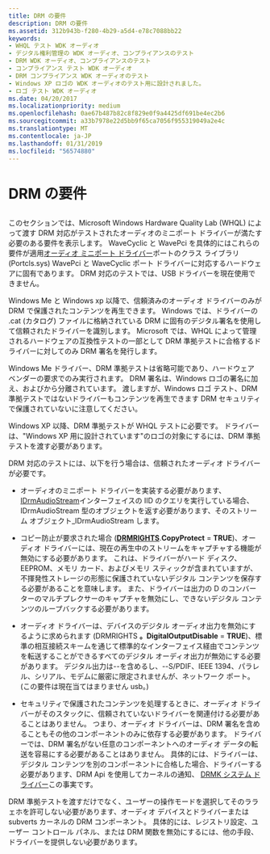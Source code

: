 ```yaml
---
title: DRM の要件
description: DRM の要件
ms.assetid: 312b943b-f280-4b29-a5d4-e78c7088bb22
keywords:
- WHQL テスト WDK オーディオ
- デジタル権利管理の WDK オーディオ、コンプライアンスのテスト
- DRM WDK オーディオ、コンプライアンスのテスト
- コンプライアンス テスト WDK オーディオ
- DRM コンプライアンス WDK オーディオのテスト
- Windows XP ロゴの WDK オーディオのテスト用に設計されました。
- ロゴ テスト WDK オーディオ
ms.date: 04/20/2017
ms.localizationpriority: medium
ms.openlocfilehash: 0ae67b487b82c8f829e0f9a4425df691be4ec2b6
ms.sourcegitcommit: a33b7978e22d5bb9f65ca7056f955319049a2e4c
ms.translationtype: MT
ms.contentlocale: ja-JP
ms.lasthandoff: 01/31/2019
ms.locfileid: "56574880"
---
```

# <a name="drm-requirements"></a>DRM の要件


## <span id="drm_requirements"></span><span id="DRM_REQUIREMENTS"></span>


このセクションでは、Microsoft Windows Hardware Quality Lab (WHQL) によって渡す DRM 対応がテストされたオーディオのミニポート ドライバーが満たす必要のある要件を表示します。 WaveCyclic と WavePci を具体的にはこれらの要件が適用[オーディオ ミニポート ドライバー](audio-miniport-drivers.md)ポートのクラス ライブラリ (Portcls.sys) WavePci と WaveCyclic ポート ドライバーに対応するハードウェアに固有であります。 DRM 対応のテストでは、USB ドライバーを現在使用できません。

Windows Me と Windows xp 以降で、信頼済みのオーディオ ドライバーのみが DRM で保護されたコンテンツを再生できます。 Windows では、ドライバーの .cat (カタログ) ファイルに格納されている DRM に固有のデジタル署名を使用して信頼されたドライバーを識別します。 Microsoft では、WHQL によって管理されるハードウェアの互換性テストの一部として DRM 準拠テストに合格するドライバーに対してのみ DRM 署名を発行します。

Windows Me ドライバー、DRM 準拠テストは省略可能であり、ハードウェア ベンダーの要求でのみ実行されます。 DRM 署名は、Windows ロゴの署名に加え、およびから分離されています。 渡しますが、Windows ロゴ テスト、DRM 準拠テストではないドライバーもコンテンツを再生できます DRM セキュリティで保護されていないに注意してください。

Windows XP 以降、DRM 準拠テストが WHQL テストに必要です。 ドライバーは、"Windows XP 用に設計されています"のロゴの対象にするには、DRM 準拠テストを渡す必要があります。

DRM 対応のテストには、以下を行う場合は、信頼されたオーディオ ドライバーが必要です。

-   オーディオのミニポート ドライバーを実装する必要があります、 [IDrmAudioStream](https://msdn.microsoft.com/library/windows/hardware/ff536568)インターフェイスの IID のクエリを実行している場合、IDrmAudioStream 型のオブジェクトを返す必要があります、そのストリーム オブジェクト\_IDrmAudioStream します。

-   コピー防止が要求された場合 ([**DRMRIGHTS**](https://msdn.microsoft.com/library/windows/hardware/ff536355).**CopyProtect** = **TRUE**)、オーディオ ドライバーには、現在の再生中のストリームをキャプチャする機能が無効にする必要があります。 これは、ドライバーがハード ディスク、EEPROM、メモリ カード、およびメモリ スティックが含まれていますが、不揮発性ストレージの形態に保護されていないデジタル コンテンツを保存する必要があることを意味します。 また、ドライバーは出力の D のコンバーターのマルチプレクサーのキャプチャを無効にし、できないデジタル コンテンツのループバックする必要があります。

-   オーディオ ドライバーは、デバイスのデジタル オーディオ出力を無効にするように求められます (DRMRIGHTS **。DigitalOutputDisable** = **TRUE**)、標準の相互接続スキームを通じて標準的なインターフェイス経由でコンテンツを転送することができるすべてのデジタル オーディオ出力が無効にする必要があります。 デジタル出力は--を含めるし、--S/PDIF、IEEE 1394、パラレル、シリアル、モデムに厳密に限定されませんが、ネットワーク ポート。 (この要件は現在当てはまりません usb。)

-   セキュリティで保護されたコンテンツを処理するときに、オーディオ ドライバーがそのスタックに、信頼されていないドライバーを関連付ける必要があることはありません。 つまり、オーディオ ドライバーは、DRM 署名を含めることもその他のコンポーネントのみに依存する必要があります。 ドライバーでは、DRM 署名がない任意のコンポーネントへのオーディオ データの転送を容易にする必要があることはありません。 具体的には、ドライバーは、デジタル コンテンツを別のコンポーネントに合格した場合、ドライバーする必要があります、DRM Api を使用してカーネルの通知、 [DRMK システム ドライバー](kernel-mode-wdm-audio-components.md#drmk_system_driver)この事実です。

DRM 準拠テストを渡すだけでなく、ユーザーの操作モードを選択してそのララェホを許可しない必要があります、オーディオ デバイスとドライバーまたは subverts カーネルの DRM コンポーネント。 具体的には、レジストリ設定、ユーザー コントロール パネル、または DRM 関数を無効にするには、他の手段、ドライバーを提供しない必要があります。

 

 




